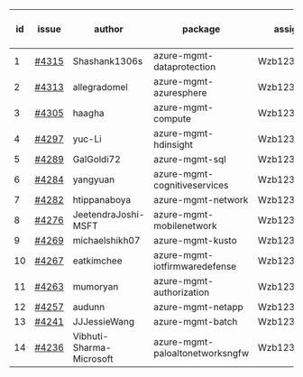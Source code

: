 | id | issue | author | package | assignee | bot advice | created date of issue | target release date | date from target |
| ------ | ------ | ------ | ------ | ------ | ------ | ------ | ------ | :-----: |
| 1 | [#4315](https://github.com/Azure/sdk-release-request/issues/4315) | Shashank1306s | azure-mgmt-dataprotection | Wzb123456789 |  | 07-03 | 07-28 |  |
| 2 | [#4313](https://github.com/Azure/sdk-release-request/issues/4313) | allegradomel | azure-mgmt-azuresphere | Wzb123456789 | FirstBeta | 06-29 | 07-28 |  |
| 3 | [#4305](https://github.com/Azure/sdk-release-request/issues/4305) | haagha | azure-mgmt-compute | Wzb123456789 |  | 06-29 | 07-28 |  |
| 4 | [#4297](https://github.com/Azure/sdk-release-request/issues/4297) | yuc-Li | azure-mgmt-hdinsight | Wzb123456789 |  | 06-28 | 07-28 |  |
| 5 | [#4289](https://github.com/Azure/sdk-release-request/issues/4289) | GalGoldi72 | azure-mgmt-sql | Wzb123456789 | HoldOn | 06-27 | 07-28 |  |
| 6 | [#4284](https://github.com/Azure/sdk-release-request/issues/4284) | yangyuan | azure-mgmt-cognitiveservices | Wzb123456789 |  | 06-27 | 07-28 |  |
| 7 | [#4282](https://github.com/Azure/sdk-release-request/issues/4282) | htippanaboya | azure-mgmt-network | Wzb123456789 |  | 06-26 | 07-28 |  |
| 8 | [#4276](https://github.com/Azure/sdk-release-request/issues/4276) | JeetendraJoshi-MSFT | azure-mgmt-mobilenetwork | Wzb123456789 |  | 06-26 | 07-28 |  |
| 9 | [#4269](https://github.com/Azure/sdk-release-request/issues/4269) | michaelshikh07 | azure-mgmt-kusto | Wzb123456789 |  | 06-25 | 07-28 |  |
| 10 | [#4267](https://github.com/Azure/sdk-release-request/issues/4267) | eatkimchee | azure-mgmt-iotfirmwaredefense | Wzb123456789 | FirstBeta | 06-23 | 07-28 |  |
| 11 | [#4263](https://github.com/Azure/sdk-release-request/issues/4263) | mumoryan | azure-mgmt-authorization | Wzb123456789 |  | 06-21 | 07-28 |  |
| 12 | [#4257](https://github.com/Azure/sdk-release-request/issues/4257) | audunn | azure-mgmt-netapp | Wzb123456789 |  | 06-21 | 07-28 |  |
| 13 | [#4241](https://github.com/Azure/sdk-release-request/issues/4241) | JJJessieWang | azure-mgmt-batch | Wzb123456789 |  | 06-13 | 07-28 |  |
| 14 | [#4236](https://github.com/Azure/sdk-release-request/issues/4236) | Vibhuti-Sharma-Microsoft | azure-mgmt-paloaltonetworksngfw | Wzb123456789 | FirstGA | 06-09 | 07-14 |  |
